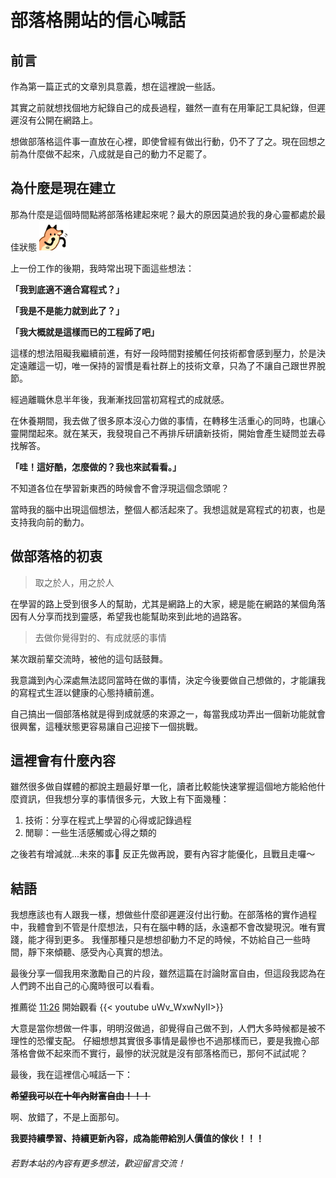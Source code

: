 # 部落格開站的信心喊話


## 前言

作為第一篇正式的文章別具意義，想在這裡說一些話。

其實之前就想找個地方紀錄自己的成長過程，雖然一直有在用筆記工具紀錄，但遲遲沒有公開在網路上。

想做部落格這件事一直放在心裡，即使曾經有做出行動，仍不了了之。現在回想之前為什麼做不起來，八成就是自己的動力不足罷了。

## 為什麼是現在建立

那為什麼是這個時間點將部落格建起來呢？最大的原因莫過於我的身心靈都處於最佳狀態 ![](/emoji/fox_dance.gif)

上一份工作的後期，我時常出現下面這些想法：

**「我到底適不適合寫程式？」**

**「我是不是能力就到此了？」**

**「我大概就是這樣而已的工程師了吧」**

這樣的想法阻礙我繼續前進，有好一段時間對接觸任何技術都會感到壓力，於是決定遠離這一切，唯一保持的習慣是看社群上的技術文章，只為了不讓自己跟世界脫節。

經過離職休息半年後，我漸漸找回當初寫程式的成就感。

在休養期間，我去做了很多原本沒心力做的事情，在轉移生活重心的同時，也讓心靈開闊起來。就在某天，我發現自己不再排斥研讀新技術，開始會產生疑問並去尋找解答。

**「哇！這好酷，怎麼做的？我也來試看看。」**

不知道各位在學習新東西的時候會不會浮現這個念頭呢？

當時我的腦中出現這個想法，整個人都活起來了。我想這就是寫程式的初衷，也是支持我向前的動力。

## 做部落格的初衷

> 取之於人，用之於人

在學習的路上受到很多人的幫助，尤其是網路上的大家，總是能在網路的某個角落因有人分享而找到靈感，希望我也能幫助來到此地的過路客。

> 去做你覺得對的、有成就感的事情

某次跟前輩交流時，被他的這句話鼓舞。

我意識到內心深處無法認同當時在做的事情，決定今後要做自己想做的，才能讓我的寫程式生涯以健康的心態持續前進。

自己搞出一個部落格就是得到成就感的來源之一，每當我成功弄出一個新功能就會很興奮，這種狀態更容易讓自己迎接下一個挑戰。

## 這裡會有什麼內容

雖然很多做自媒體的都說主題最好單一化，讀者比較能快速掌握這個地方能給他什麼資訊，但我想分享的事情很多元，大致上有下面幾種：

1. 技術：分享在程式上學習的心得或記錄過程
2. 閒聊：一些生活感觸或心得之類的

之後若有增減就...未來的事🤣 反正先做再說，要有內容才能優化，且戰且走囉～

## 結語

我想應該也有人跟我一樣，想做些什麼卻遲遲沒付出行動。在部落格的實作過程中，我體會到不管是什麼想法，只有在腦中轉的話，永遠都不會改變現況。唯有實踐，能才得到更多。
我懂那種只是想想卻動力不足的時候，不妨給自己一些時間，靜下來傾聽、感受內心真實的想法。

最後分享一個我用來激勵自己的片段，雖然這篇在討論財富自由，但這段我認為在人們跨不出自己的心魔時很可以看看。

推薦從 [11:26](https://www.youtube.com/watch?v=uWv_WxwNyII&t=686s) 開始觀看
{{< youtube uWv_WxwNyII>}}

大意是當你想做一件事，明明沒做過，卻覺得自己做不到，人們大多時候都是被不理性的恐懼支配。
仔細想想其實很多事情是最慘也不過那樣而已，要是我擔心部落格會做不起來而不實行，最慘的狀況就是沒有部落格而已，那何不試試呢？

最後，我在這裡信心喊話一下：

**~~希望我可以在十年內財富自由！！！~~**

啊、放錯了，不是上面那句。

**我要持續學習、持續更新內容，成為能帶給別人價值的傢伙！！！**

###### 若對本站的內容有更多想法，歡迎留言交流！
